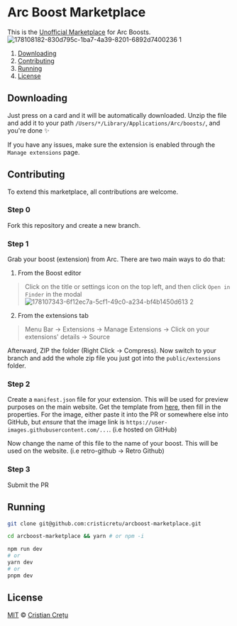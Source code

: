 # Arc Boost Marketplace

This is the [Unofficial Marketplace](https://arcboost-marketplace.vercel.app/) for Arc Boosts.
![178108182-830d795c-1ba7-4a39-8201-6892d7400236 1](https://user-images.githubusercontent.com/45521157/178108354-f6d91847-65ac-4598-8258-69aec622512d.png)

1. [Downloading](#downloading)
1. [Contributing](#contributing)
3. [Running](#running)
4. [License](#license)

## Downloading

Just press on a card and it will be automatically downloaded. Unzip the file and add it to your path `/Users/*/Library/Applications/Arc/boosts/`, and you're done ✨

If you have any issues, make sure the extension is enabled through the `Manage extensions` page. 

## Contributing

To extend this marketplace, all contributions are welcome.

### Step 0

Fork this repository and create a new branch.

### Step 1

Grab your boost (extension) from Arc. There are two main ways to do that:

1. From the Boost editor
> Click on the title or settings icon on the top left, and then click `Open in Finder` in the modal
![178107343-6f12ec7a-5cf1-49c0-a234-bf4b1450d613 2](https://user-images.githubusercontent.com/45521157/178108357-7357642e-26c7-4a78-b18c-9d189d598980.png)

2. From the extensions tab
> Menu Bar -> Extensions -> Manage Extensions -> Click on your extensions' details -> Source

Afterward, ZIP the folder (Right Click -> Compress).
Now switch to your branch and add the whole zip file you just got into the `public/extensions` folder.

### Step 2

Create a `manifest.json` file for your extension. This will be used for preview purposes on the main website.
Get the template from [here](https://github.com/cristicretu/arcboost-marketplace/blob/main/template.json), then fill in the properties.
For the image, either paste it into the PR or somewhere else into GitHub, but *ensure* that the image link is `https://user-images.githubusercontent.com/...`. (i.e hosted on GitHub)

Now change the name of this file to the name of your boost. This will be used on the website. (i.e retro-github -> Retro Github)

### Step 3 

Submit the PR

## Running

```bash
git clone git@github.com:cristicretu/arcboost-marketplace.git
```

```bash
cd arcboost-marketplace && yarn # or npm -i
```

```bash
npm run dev
# or
yarn dev
# or
pnpm dev
```

## License
[MIT](LICENSE) © [Cristian Crețu](https://github.com/cristicrtu)
